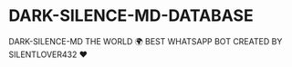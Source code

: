 # DARK-SILENCE-MD-DATABASE
DARK-SILENCE-MD THE WORLD 🌍 BEST WHATSAPP BOT CREATED BY SILENTLOVER432 ♥️ 
